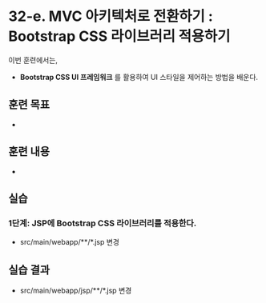 # 32-e. MVC 아키텍처로 전환하기 : Bootstrap CSS 라이브러리 적용하기


이번 훈련에서는,
- **Bootstrap CSS UI 프레임워크** 를 활용하여 UI 스타일을 제어하는 방법을 배운다.

## 훈련 목표
-
 
## 훈련 내용
-

## 실습

### 1단계: JSP에 Bootstrap CSS 라이브러리를 적용한다.

- src/main/webapp/**/*.jsp 변경

## 실습 결과
- src/main/webapp/jsp/**/*.jsp 변경
